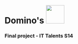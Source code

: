 # Domino's <img src="https://parspng.com/wp-content/uploads/2022/05/pizzapng.parspng.com-4.png" width=60>
<h3> Final project - IT Talents S14 </h3>
